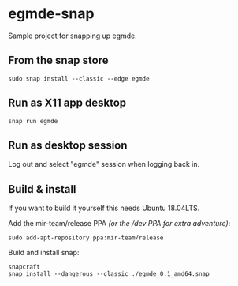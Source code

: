 # egmde-snap

Sample project for snapping up egmde.

## From the snap store

    sudo snap install --classic --edge egmde

## Run as X11 app desktop

    snap run egmde

## Run as desktop session

Log out and select "egmde" session when logging back in.

## Build & install

If you want to build it yourself this needs Ubuntu 18.04LTS.

Add the mir-team/release PPA *(or the /dev PPA for extra adventure)*:

    sudo add-apt-repository ppa:mir-team/release

Build and install snap:

    snapcraft 
    snap install --dangerous --classic ./egmde_0.1_amd64.snap
